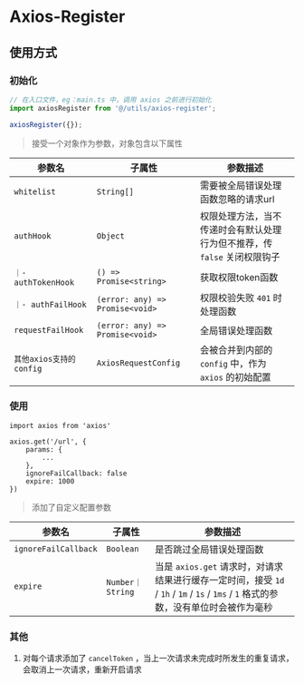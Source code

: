 # Axios-Register

## 使用方式

### 初始化
```javascript
// 在入口文件，eg：main.ts 中，调用 axios 之前进行初始化
import axiosRegister from '@/utils/axios-register';

axiosRegister({});
```

> 接受一个对象作为参数，对象包含以下属性

| 参数名 | 子属性  | 参数描述 
|  ---- | ----  |  ----  |
| `whitelist`  | `String[]` | 需要被全局错误处理函数忽略的请求url
| `authHook`  | `Object` | 权限处理方法，当不传递时会有默认处理行为但不推荐，传 `false` 关闭权限钩子
| `｜- authTokenHook` | `() => Promise<string>` |获取权限token函数
| `｜- authFailHook` | `(error: any) => Promise<void>` |权限校验失败 `401` 时处理函数
| `requestFailHook` | `(error: any) => Promise<void>` | 全局错误处理函数
| `其他axios支持的config` | `AxiosRequestConfig` | 会被合并到内部的 `config` 中，作为 `axios` 的初始配置

### 使用
```
import axios from 'axios'

axios.get('/url', {
	params: {
		...
	},
	ignoreFailCallback: false
	expire: 1000
})
```

> 添加了自定义配置参数

| 参数名 | 子属性  | 参数描述
|  ---- | ----  |  ----  |
| `ignoreFailCallback` | `Boolean` | 是否跳过全局错误处理函数
| `expire`  | `Number｜ String` | 当是 `axios.get` 请求时，对请求结果进行缓存一定时间，接受 `1d` / `1h` / `1m` / `1s` / `1ms` / `1` 格式的参数，没有单位时会被作为毫秒

### 其他

1. 对每个请求添加了 `cancelToken` ，当上一次请求未完成时所发生的重复请求，会取消上一次请求，重新开启请求